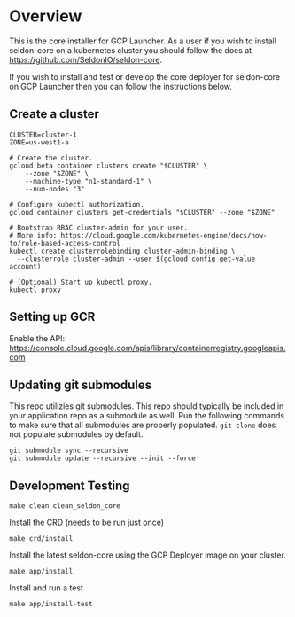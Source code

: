 # Overview

This is the core installer for GCP Launcher. As a user if you wish to install seldon-core on a kubernetes cluster you should follow the docs at https://github.com/SeldonIO/seldon-core. 

If you wish to install and test or develop the core deployer for seldon-core on GCP Launcher then you can follow the instructions below. 

## Create a cluster

```
CLUSTER=cluster-1
ZONE=us-west1-a

# Create the cluster.
gcloud beta container clusters create "$CLUSTER" \
    --zone "$ZONE" \
    --machine-type "n1-standard-1" \
    --num-nodes "3"

# Configure kubectl authorization.
gcloud container clusters get-credentials "$CLUSTER" --zone "$ZONE"

# Bootstrap RBAC cluster-admin for your user.
# More info: https://cloud.google.com/kubernetes-engine/docs/how-to/role-based-access-control
kubectl create clusterrolebinding cluster-admin-binding \
  --clusterrole cluster-admin --user $(gcloud config get-value account)

# (Optional) Start up kubectl proxy.
kubectl proxy
```

## Setting up GCR

Enable the API:
https://console.cloud.google.com/apis/library/containerregistry.googleapis.com

## Updating git submodules

This repo utilizies git submodules. This repo should typically be included in your
application repo as a submodule as well. Run the following commands to make sure that
all submodules are properly populated. `git clone` does not populate submodules by
default.

```shell
git submodule sync --recursive
git submodule update --recursive --init --force
```

## Development Testing

```
make clean clean_seldon_core
```

Install the CRD (needs to be run just once)

```
make crd/install
```

Install the latest seldon-core using the GCP Deployer image on your cluster.

```
make app/install
```

Install and run a test

```
make app/install-test
```
